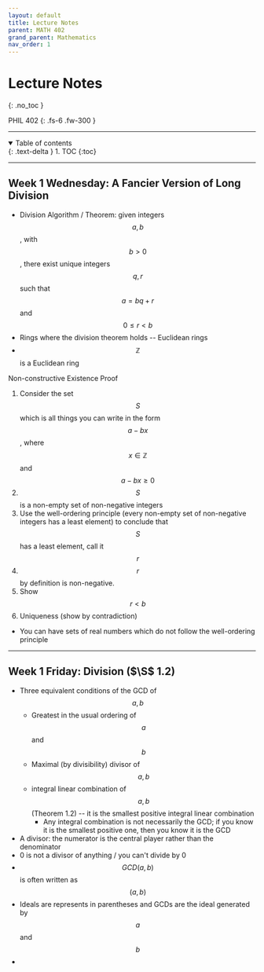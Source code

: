 ```yaml
---
layout: default
title: Lecture Notes
parent: MATH 402
grand_parent: Mathematics
nav_order: 1
---
```


# Lecture Notes
{: .no_toc }

PHIL 402
{: .fs-6 .fw-300 }

---

<details open markdown="block">
  <summary>
    Table of contents
  </summary>
  {: .text-delta }
1. TOC
{:toc}
</details>

---

## Week 1 Wednesday: A Fancier Version of Long Division
- Division Algorithm / Theorem: given integers $$a, b$$, with $$b > 0$$, there exist unique integers $$q, r$$ such that $$a = bq + r$$ and $$0 \leq r < b$$
- Rings where the division theorem holds -- Euclidean rings
- $$\mathbb{Z}$$ is a Euclidean ring

Non-constructive Existence Proof
1. Consider the set $$S$$ which is all things you can write in the form $$a - bx$$, where $$x \in \mathbb{Z}$$ and $$a - bx \ge 0$$
2. $$S$$ is a non-empty set of non-negative integers
3. Use the well-ordering principle (every non-empty set of non-negative integers has a least element) to conclude that $$S$$ has a least element, call it $$r$$
4. $$r$$ by definition is non-negative.
5. Show $$r < b$$
6. Uniqueness (show by contradiction)

- You can have sets of real numbers which do not follow the well-ordering principle

---

## Week 1 Friday: Division ($\S$ 1.2)
- Three equivalent conditions of the GCD of $$a,b$$
  - Greatest in the usual ordering of $$a$$ and $$b$$
  - Maximal (by divisibility) divisor of $$a, b$$
  - integral linear combination of $$a, b$$ (Theorem 1.2) -- it is the smallest positive integral linear combination
    - Any integral combination is not necessarily the GCD; if you know it is the smallest positive one, then you know it is the GCD
- A divisor: the numerator is the central player rather than the denominator
- 0 is not a divisor of anything / you can't divide by 0
- $$GCD(a, b)$$ is often written as $$(a, b)$$
- Ideals are represents in parentheses and GCDs are the ideal generated by $$a$$ and $$b$$
- 
































